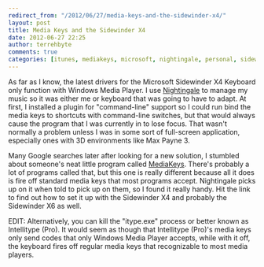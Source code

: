 ```yaml
---
redirect_from: "/2012/06/27/media-keys-and-the-sidewinder-x4/"
layout: post
title: Media Keys and the Sidewinder X4
date: 2012-06-27 22:25
author: terrehbyte
comments: true
categories: [itunes, mediakeys, microsoft, nightingale, personal, sidewinder x4, workaround]
---
```

As far as I know, the latest drivers for the Microsoft Sidewinder X4 Keyboard only function with Windows Media Player. I use [Nightingale](http://getnightingale.com/) to manage my music so it was either me or keyboard that was going to have to adapt. At first, I installed a plugin for "command-line" support so I could run bind the media keys to shortcuts with command-line switches, but that would always cause the program that I was currently in to lose focus. That wasn't normally a problem unless I was in some sort of full-screen application, especially ones with 3D environments like Max Payne 3.  

Many Google searches later after looking for a new solution, I stumbled about someone's neat little program called [MediaKeys](http://blog.skrenes.com/post/11783385993/mediakeys). There's probably a lot of programs called that, but this one is really different because all it does is fire off standard media keys that most programs accept. Nightingale picks up on it when told to pick up on them, so I found it really handy. Hit the link to find out how to set it up with the Sidewinder X4 and probably the Sidewinder X6 as well.  

EDIT: Alternatively, you can kill the "itype.exe" process or better known as Intellitype (Pro). It would seem as though that Intellitype (Pro)'s media keys only send codes that only Windows Media Player accepts, while with it off, the keyboard fires off regular media keys that recognizable to most media players.  